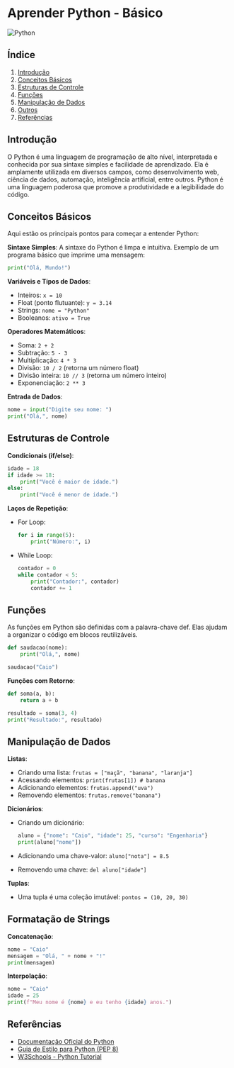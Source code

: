 # Aprender Python - Básico

![Python](https://www.python.org/static/community_logos/python-logo.png)

## Índice

1. [Introdução](#introducao)
2. [Conceitos Básicos](#conceitosbasicos)
3. [Estruturas de Controle](#estruturasdecontrole)
4. [Funções](#funcoes)
5. [Manipulação de Dados](#manipulacaodedados)
6. [Outros](#formatacao)
7. [Referências](#referencias)

<div id="introducao" />

## Introdução

O Python é uma linguagem de programação de alto nível, interpretada e conhecida por sua sintaxe simples e facilidade de aprendizado. Ela é amplamente utilizada em diversos campos, como desenvolvimento web, ciência de dados, automação, inteligência artificial, entre outros. Python é uma linguagem poderosa que promove a produtividade e a legibilidade do código.

<div id="conceitosbasicos" />

## Conceitos Básicos
Aqui estão os principais pontos para começar a entender Python:

**Sintaxe Simples**: A sintaxe do Python é limpa e intuitiva. Exemplo de um programa básico que imprime uma mensagem:

```python
print("Olá, Mundo!")
```

**Variáveis e Tipos de Dados**:

- Inteiros: ` x = 10 ` <br>
- Float (ponto flutuante): `y = 3.14` <br>
- Strings: `nome = "Python"` <br>
- Booleanos: `ativo = True` <br>

**Operadores Matemáticos**:

- Soma: `2 + 2` <br>
- Subtração: `5 - 3` <br>
- Multiplicação: `4 * 3` <br>
- Divisão: `10 / 2` (retorna um número float) <br>
- Divisão inteira: `10 // 3` (retorna um número inteiro) <br>
- Exponenciação: `2 ** 3` <br>

**Entrada de Dados**:

```python
nome = input("Digite seu nome: ")
print("Olá,", nome)
```

<div id="estruturasdecontrole" />

## Estruturas de Controle

**Condicionais (if/else)**:

```python
idade = 18
if idade >= 18:
    print("Você é maior de idade.")
else:
    print("Você é menor de idade.")
```

**Laços de Repetição**:

- For Loop:

    ```python
    for i in range(5):
        print("Número:", i)
    ```

- While Loop:
    ```python
    contador = 0
    while contador < 5:
        print("Contador:", contador)
        contador += 1
    ```

<div id="funcoes" />

## Funções

As funções em Python são definidas com a palavra-chave def. Elas ajudam a organizar o código em blocos reutilizáveis.

```python
def saudacao(nome):
    print("Olá,", nome)

saudacao("Caio")
```

**Funções com Retorno**:

```python
def soma(a, b):
    return a + b

resultado = soma(3, 4)
print("Resultado:", resultado)
```

<div id="manipulacaodedados" />

## Manipulação de Dados

**Listas**:

- Criando uma lista: `frutas = ["maçã", "banana", "laranja"]` <br>
- Acessando elementos: `print(frutas[1]) # banana` <br>
- Adicionando elementos: `frutas.append("uva")` <br>
- Removendo elementos: `frutas.remove("banana")` <br>

**Dicionários**:

- Criando um dicionário:
    ```python
    aluno = {"nome": "Caio", "idade": 25, "curso": "Engenharia"}
    print(aluno["nome"])
    ```

- Adicionando uma chave-valor: `aluno["nota"] = 8.5` <br>

- Removendo uma chave: `del aluno["idade"]` <br>

**Tuplas**:

- Uma tupla é uma coleção imutável: `pontos = (10, 20, 30)` <br>

<div id="formatacao" />

## Formatação de Strings

**Concatenação**:

```python
nome = "Caio"
mensagem = "Olá, " + nome + "!"
print(mensagem)
```

**Interpolação**:

```python
nome = "Caio"
idade = 25
print(f"Meu nome é {nome} e eu tenho {idade} anos.")
```

<div id="referencias" />

## Referências

- [Documentação Oficial do Python](https://docs.python.org/3/)
- [Guia de Estilo para Python (PEP 8)](https://www.python.org/dev/peps/pep-0008/)
- [W3Schools - Python Tutorial](https://www.w3schools.com/python/)
